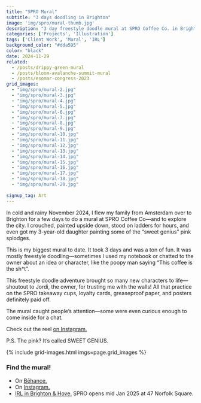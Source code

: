 ```yaml
---
title: "SPRO Mural"
subtitle: "3 days doodling in Brighton"
image: 'img/spro/mural-thumb.jpg'
description: "3 day freestyle doodle mural at SPRO Coffee Co. in Brighton and Hove. It’s my biggest mural to date. It took 3 days and was a ton of fun."
categories: ['Projects', 'Illustration']
tags: ['Client Work', 'Mural', 'IRL']
background_color: "#dda595"
color: "black"
date: 2024-11-29
related:
  - /posts/drippy-green-mural
  - /posts/bloom-avalanche-summit-mural
  - /posts/esomar-congress-2023
grid_images:
  - "img/spro/mural-2.jpg"
  - "img/spro/mural-3.jpg"
  - "img/spro/mural-4.jpg"
  - "img/spro/mural-5.jpg"
  - "img/spro/mural-6.jpg"
  - "img/spro/mural-7.jpg"
  - "img/spro/mural-8.jpg"
  - "img/spro/mural-9.jpg"
  - "img/spro/mural-10.jpg"
  - "img/spro/mural-11.jpg"
  - "img/spro/mural-12.jpg"
  - "img/spro/mural-13.jpg"
  - "img/spro/mural-14.jpg"
  - "img/spro/mural-15.jpg"
  - "img/spro/mural-16.jpg"
  - "img/spro/mural-17.jpg"
  - "img/spro/mural-18.jpg"
  - "img/spro/mural-20.jpg"
  
signup_tag: Art
---
```

In cold and rainy November 2024, I flew my family from Amsterdam over to Brighton for a few days to do a mural at SPRO Coffee Co—and to explore the city. I crouched, painted upside down, stood on ladders for hours, and even got my 3-year-old daughter painting some of the “sweet genius” pink splodges.

This is my biggest mural to date. It took 3 days and was a ton of fun. It was mostly freestyle doodling—sometimes I used my notebook or chatted to the owner about an idea or character, like the poopy man saying “This coffee is the sh*t”.

This freestyle doodle adventure brought so many new characters to life—shoutout to Jordi, the owner, for trusting me with the walls! All that practice on the SPRO takeaway cups, loyalty cards, greaseproof paper, and posters definitely paid off.

The mural caught people’s attention—some were even curious enough to come inside for a chat.

Check out the reel [on Instagram.](https://www.instagram.com/p/DC9ODziipWp/)

P.S. The pink? It’s called SWEET GENIUS.

{% include grid-images.html imgs=page.grid_images %}

### Find the mural!
- On [Bēhance.](https://www.behance.net/gallery/213645133/SPRO-Doodle-Mural)
- On [Instagram.](https://www.instagram.com/p/DC9ODziipWp/)
- [IRL in Brighton & Hove.](https://maps.app.goo.gl/KnA7WeyhRmcquzkN8) SPRO opens mid Jan 2025 at 47 Norfolk Square.
